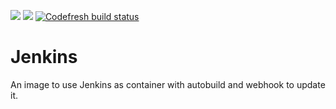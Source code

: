 [![](https://images.microbadger.com/badges/image/lozanomatheus/jenkins.svg)](https://microbadger.com/images/lozanomatheus/jenkins) [![](https://images.microbadger.com/badges/version/lozanomatheus/jenkins.svg)](https://microbadger.com/images/lozanomatheus/jenkins) [![Codefresh build status]( https://g.codefresh.io/api/badges/pipeline/lozanomatheus/LozanoMatheus%2Fjenkins_autobuild%2Fjenkins_autobuild?branch=master&key=eyJhbGciOiJIUzI1NiJ9.NWJlNDViZmE4MjA5MzcxZDg5NDBmYWNh.i9O_Qbg7YQ-0AxUipxSrHIa67Y5ssKcA96VQf8XsFSw&type=cf-2)]( https://g.codefresh.io/pipelines/jenkins_autobuild/builds?repoOwner=LozanoMatheus&repoName=jenkins_autobuild&serviceName=LozanoMatheus%2Fjenkins_autobuild&filter=trigger:build~Build;branch:master;pipeline:5be45c96f75e1713f49ed560~jenkins_autobuild)


# Jenkins

An image to use Jenkins as container with autobuild and webhook to update it.